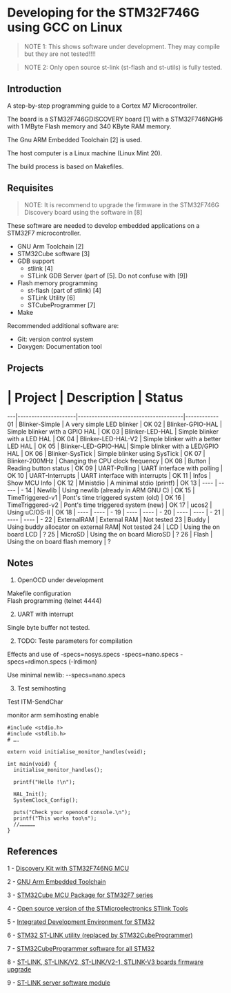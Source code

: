 Developing for the STM32F746G using GCC on Linux
================================================

>NOTE 1: This shows software under development. They may compile but they are not tested!!!!

> NOTE 2: Only open source st-link (st-flash and st-utils) is fully tested.


Introduction
------------

A step-by-step programming guide to a Cortex M7 Microcontroller.

The board is a STM32F746GDISCOVERY board [1]     with a STM32F746NGH6 with 1 MByte Flash memory and 340 KByte RAM memory.

The Gnu ARM Embedded Toolchain [2] is used.

The host computer is a Linux machine (Linux Mint 20).

The build process is based on Makefiles.


Requisites
----------


> NOTE: It is recommend to upgrade the firmware in the STM32F746G Discovery board using the software in [8]


These software are needed to develop embedded applications on a STM32F7 microcontroller.

* GNU Arm Toolchain [2]
* STM32Cube software [3]
* GDB support
    - stlink [4]
    - STLink GDB Server (part of [5]. Do not confuse with [9])
* Flash memory programming
    - st-flash (part of stlink) [4]
    - STLink Utility [6]
    - STCubeProgrammer [7]
* Make

Recommended additional software are:

* Git: version control system
* Doxygen: Documentation tool

Projects
--------

 # |  Project            |  Description                         | Status
---|---------------------|--------------------------------------|------------
01 | Blinker-Simple      | A very simple LED blinker            | OK
02 | Blinker-GPIO-HAL    | Simple blinker with a GPIO HAL       | OK 
03 | Blinker-LED-HAL     | Simple blinker with a LED HAL        | OK 
04 | Blinker-LED-HAL-V2  | Simple blinker with a better LED HAL | OK 
05 | Blinker-LED-GPIO-HAL| Simple blinker with a LED/GPIO HAL   | OK 
06 | Blinker-SysTick     | Simple blinker using SysTick         | OK 
07 | Blinker-200MHz      | Changing the CPU clock frequency     | OK
08 | Button              | Reading button status                | OK
09 | UART-Polling        | UART interface with polling          | OK
10 | UART-Interrupts     | UART interface with interrupts       | OK
11 | Infos               | Show MCU Info                        | OK
12 | Ministdio           | A minimal stdio (printf)             | OK
13 | ----                | -----                                | -
14 | Newlib              | Using newlib (already in ARM GNU C)  | OK
15 | TimeTriggered-v1    | Pont's time triggered system (old)   | OK 
16 | TimeTriggered-v2    | Pont's time triggered system (new)   | OK
17 | ucos2               | Using uC/OS-II                       | OK 
18 | ----                | ----                                 | -
19 | ----                | ----                                 | -
20 | ----                | ----                                 | -
21 | ----                | ----                                 | -
22 | ExternalRAM         | External RAM                         | Not tested
23 | Buddy               | Using buddy allocator on external RAM| Not tested
24 | LCD                 | Using the on board LCD               | ?
25 | MicroSD             | Using the on board MicroSD           | ?
26 | Flash               | Using the on board flash memory      | ?



Notes
-----

1. OpenOCD under development

Makefile configuration   
Flash programming (telnet 4444)  


2. UART with interrupt

Single byte buffer not tested.

2. TODO: Teste parameters for compilation

Effects and use of -specs=nosys.specs -specs=nano.specs -specs=rdimon.specs (-lrdimon)

Use minimal newlib: --specs=nano.specs

3. Test semihosting

Test ITM-SendChar  

monitor arm semihosting enable  


    #include <stdio.h>
    #include <stdlib.h>
    # ….

    extern void initialise_monitor_handles(void);

    int main(void) {
      initialise_monitor_handles();

      printf("Hello !\n");

      HAL_Init();
      SystemClock_Config();

      puts("Check your openocd console.\n");
      printf("This works too\n");
      //……………
    }


References
----------

1 - [Discovery Kit with STM32F746NG MCU](https://www.st.com/en/evaluation-tools/32f746gdiscovery.html)

2 - [GNU Arm Embedded Toolchain](https://developer.arm.com/tools-and-software/open-source-software/developer-tools/gnu-toolchain/gnu-rm)

3 - [STM32Cube MCU Package for STM32F7 series](https://www.st.com/en/embedded-software/stm32cubef7.html)

4 - [Open source version of the STMicroelectronics STlink Tools](https://github.com/stlink-org/stlink)

5 - [Integrated Development Environment for STM32](https://www.st.com/en/development-tools/stm32cubeide.html)

6 - [STM32 ST-LINK utility (replaced by STM32CubeProgrammer)](https://www.st.com/content/st_com/en/products/development-tools/software-development-tools/stm32-software-development-tools/stm32-programmers/stsw-link004.html)

7 - [STM32CubeProgrammer software for all STM32](https://www.st.com/en/development-tools/stm32cubeprog.html)

8 - [ST-LINK, ST-LINK/V2, ST-LINK/V2-1, STLINK-V3 boards firmware upgrade](https://www.st.com/content/st_com/en/products/development-tools/software-development-tools/stm32-software-development-tools/stm32-programmers/stsw-link007.html)

9 - [ST-LINK server software module ](https://www.st.com/content/st_com/en/products/development-tools/software-development-tools/stm32-software-development-tools/stm32-performance-and-debuggers/st-link-server.html)

